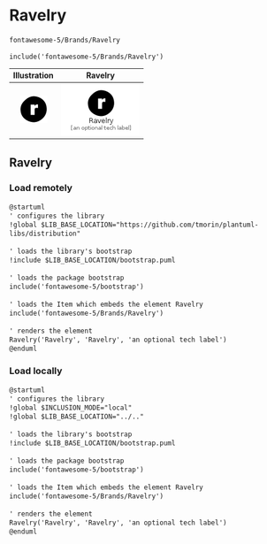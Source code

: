 # Ravelry


```text
fontawesome-5/Brands/Ravelry
```

```text
include('fontawesome-5/Brands/Ravelry')
```



| Illustration | Ravelry |
| :---: | :---: |
| ![illustration for Illustration](../../fontawesome-5/Brands/Ravelry.png) | ![illustration for Ravelry](../../fontawesome-5/Brands/Ravelry.Local.png) |




## Ravelry

### Load remotely
```plantuml
@startuml
' configures the library
!global $LIB_BASE_LOCATION="https://github.com/tmorin/plantuml-libs/distribution"

' loads the library's bootstrap
!include $LIB_BASE_LOCATION/bootstrap.puml

' loads the package bootstrap
include('fontawesome-5/bootstrap')

' loads the Item which embeds the element Ravelry
include('fontawesome-5/Brands/Ravelry')

' renders the element
Ravelry('Ravelry', 'Ravelry', 'an optional tech label')
@enduml
```

### Load locally
```plantuml
@startuml
' configures the library
!global $INCLUSION_MODE="local"
!global $LIB_BASE_LOCATION="../.."

' loads the library's bootstrap
!include $LIB_BASE_LOCATION/bootstrap.puml

' loads the package bootstrap
include('fontawesome-5/bootstrap')

' loads the Item which embeds the element Ravelry
include('fontawesome-5/Brands/Ravelry')

' renders the element
Ravelry('Ravelry', 'Ravelry', 'an optional tech label')
@enduml
```

